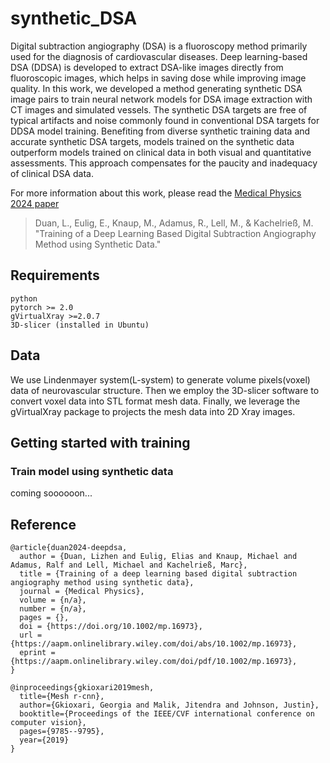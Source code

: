 # synthetic_DSA

Digital subtraction angiography (DSA) is a fluoroscopy method primarily used for the diagnosis of cardiovascular diseases.
Deep learning-based DSA (DDSA) is developed to extract DSA-like images directly from fluoroscopic images, which helps in saving dose while improving image quality.
In this work, we developed a method generating synthetic DSA image pairs to train neural network models for DSA image extraction with CT images and simulated vessels.
The synthetic DSA targets are free of typical artifacts and noise commonly found in conventional DSA targets for DDSA model training.
Benefiting from diverse synthetic training data and accurate synthetic DSA targets, models trained on the synthetic data outperform models trained on clinical data in both visual and quantitative assessments.
This approach compensates for the paucity and inadequacy of clinical DSA data.

For more information about this work, please read the [Medical Physics 2024 paper](http://doi.org/10.1002/mp.16973)

> Duan, L., Eulig, E., Knaup, M., Adamus, R., Lell, M., & Kachelrieß, M. "Training of a Deep Learning Based Digital Subtraction Angiography Method using Synthetic Data."


## Requirements
```
python
pytorch >= 2.0
gVirtualXray >=2.0.7
3D-slicer (installed in Ubuntu)
```

## Data

We use Lindenmayer system(L-system) to generate volume pixels(voxel) data of neurovascular structure. Then we employ the 3D-slicer software to convert voxel data into STL format mesh data. Finally, we leverage the gVirtualXray package to projects the mesh data into 2D Xray images. 

 



## Getting started with training
### Train model using synthetic data
coming soooooon...


## Reference
```
@article{duan2024-deepdsa,
  author = {Duan, Lizhen and Eulig, Elias and Knaup, Michael and Adamus, Ralf and Lell, Michael and Kachelrieß, Marc},
  title = {Training of a deep learning based digital subtraction angiography method using synthetic data},
  journal = {Medical Physics},
  volume = {n/a},
  number = {n/a},
  pages = {},
  doi = {https://doi.org/10.1002/mp.16973},
  url = {https://aapm.onlinelibrary.wiley.com/doi/abs/10.1002/mp.16973},
  eprint = {https://aapm.onlinelibrary.wiley.com/doi/pdf/10.1002/mp.16973},
}

@inproceedings{gkioxari2019mesh,
  title={Mesh r-cnn},
  author={Gkioxari, Georgia and Malik, Jitendra and Johnson, Justin},
  booktitle={Proceedings of the IEEE/CVF international conference on computer vision},
  pages={9785--9795},
  year={2019}
}
```
